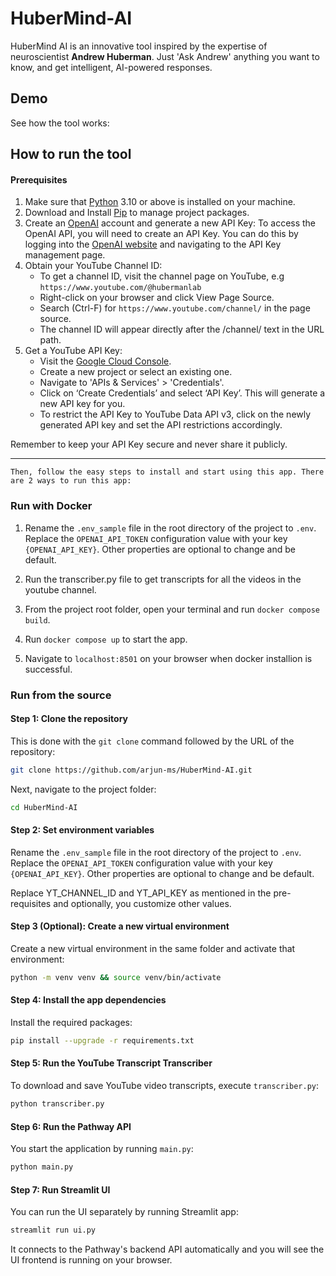 # HuberMind-AI

HuberMind AI is an innovative tool inspired by the expertise of neuroscientist **Andrew Huberman**. Just 'Ask Andrew' anything you want to know, and get intelligent, AI-powered responses.

## Demo

See how the tool works:

[](https://github.com/arjun-ms/HuberMind-AI/assets/64315213/34560616-4b29-4129-a494-63ae6d53fe70)

## How to run the tool
#### Prerequisites

1. Make sure that [Python](https://www.python.org/downloads/) 3.10 or above is installed on your machine.
2. Download and Install [Pip](https://pip.pypa.io/en/stable/installation/) to manage project packages.
3. Create an [OpenAI](https://openai.com/) account and generate a new API Key: To access the OpenAI API, you will need to create an API Key. You can do this by logging into the [OpenAI website](https://openai.com/product) and navigating to the API Key management page.
4. Obtain your YouTube Channel ID:
   - To get a channel ID, visit the channel page on YouTube,
   e.g `https://www.youtube.com/@hubermanlab`
    - Right-click on your browser and click View Page Source.
    - Search (Ctrl-F) for `https://www.youtube.com/channel/` in the page source.
    - The channel ID will appear directly after the /channel/ text in the URL path. 
5. Get a YouTube API Key:
   - Visit the [Google Cloud Console](https://console.cloud.google.com/).
   - Create a new project or select an existing one.
   - Navigate to 'APIs & Services' > 'Credentials'.
   - Click on ‘Create Credentials’ and select ‘API Key’. This will generate a new API key for you.
   - To restrict the API Key to YouTube Data API v3, click on the newly generated API key and set the API restrictions accordingly.

Remember to keep your API Key secure and never share it publicly.

---

```Then, follow the easy steps to install and start using this app. There are 2 ways to run this app:```

### Run with Docker

1. Rename the `.env_sample` file in the root directory of the project to `.env`. Replace the `OPENAI_API_TOKEN` configuration value with your key `{OPENAI_API_KEY}`. Other properties are optional to change and be default.

2. Run the transcriber.py file to get transcripts for all the videos in the youtube channel.

3. From the project root folder, open your terminal and run `docker compose build`.

4. Run `docker compose up` to start the app.

5. Navigate to `localhost:8501` on your browser when docker installion is successful.

### Run from the source

#### Step 1: Clone the repository

This is done with the `git clone` command followed by the URL of the repository:

```bash
git clone https://github.com/arjun-ms/HuberMind-AI.git
```

Next,  navigate to the project folder:

```bash
cd HuberMind-AI
```

#### Step 2: Set environment variables

Rename the `.env_sample` file in the root directory of the project to `.env`. Replace the `OPENAI_API_TOKEN` configuration value with your key `{OPENAI_API_KEY}`. Other properties are optional to change and be default.


Replace YT_CHANNEL_ID and YT_API_KEY as mentioned in the pre-requisites and optionally, you customize other values.

#### Step 3 (Optional): Create a new virtual environment

Create a new virtual environment in the same folder and activate that environment:

```bash
python -m venv venv && source venv/bin/activate
```

#### Step 4: Install the app dependencies

Install the required packages:

```bash
pip install --upgrade -r requirements.txt
```

#### Step 5: Run the YouTube Transcript Transcriber

To download and save YouTube video transcripts, execute `transcriber.py`:

```bash
python transcriber.py
```

#### Step 6: Run the Pathway API

You start the application by running `main.py`:

```bash
python main.py
```

#### Step 7: Run Streamlit UI

You can run the UI separately by running Streamlit app:
```bash
streamlit run ui.py
```
It connects to the Pathway's backend API automatically and you will see the UI frontend is running on your browser.
